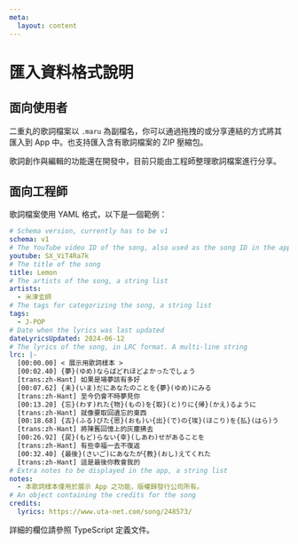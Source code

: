 ```yaml
---
meta:
  layout: content
---
```


# 匯入資料格式說明

## 面向使用者

二重丸的歌詞檔案以 `.maru` 為副檔名，你可以通過拖拽的或分享連結的方式將其匯入到 App 中。也支持匯入含有歌詞檔案的 ZIP 壓縮包。

歌詞創作與編輯的功能還在開發中，目前只能由工程師整理歌詞檔案進行分享。

## 面向工程師

歌詞檔案使用 YAML 格式，以下是一個範例：

```yaml
# Schema version, currently has to be v1
schema: v1
# The YouTube video ID of the song, also used as the song ID in the app
youtube: SX_ViT4Ra7k
# The title of the song
title: Lemon
# The artists of the song, a string list
artists:
  - 米津玄師
# The tags for categorizing the song, a string list
tags:
  - J-POP
# Date when the lyrics was last updated
dateLyricsUpdated: 2024-06-12
# The lyrics of the song, in LRC format. A multi-line string
lrc: |-
  [00:00.00] < 展示用歌詞樣本 >
  [00:02.40] {夢}(ゆめ)ならばどれほどよかったでしょう
  [trans:zh-Hant] 如果是場夢該有多好
  [00:07.62] {未}(いま)だにあなたのことを{夢}(ゆめ)にみる
  [trans:zh-Hant] 至今仍會不時夢見你
  [00:13.20] {忘}(わす)れた{物}(もの)を{取}(と)りに{帰}(かえ)るように
  [trans:zh-Hant] 就像要取回遺忘的東西
  [00:18.68] {古}(ふる)びた{思}(おも)い{出}(で)の{埃}(ほこり)を{払}(はら)う
  [trans:zh-Hant] 將陳舊回憶上的灰塵拂去
  [00:26.92] {戻}(もど)らない{幸}(しあわ)せがあることを
  [trans:zh-Hant] 有些幸福一去不復返
  [00:32.40] {最後}(さいご)にあなたが{教}(おし)えてくれた
  [trans:zh-Hant] 這是最後你教會我的
# Extra notes to be displayed in the app, a string list
notes:
  - 本歌詞樣本僅用於展示 App 之功能，版權歸發行公司所有。
# An object containing the credits for the song
credits:
  lyrics: https://www.uta-net.com/song/248573/
```

詳細的欄位請參照 TypeScript 定義文件。
